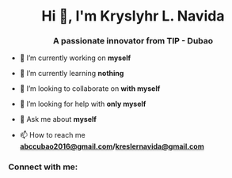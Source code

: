 <h1 align="center">Hi 👋, I'm Kryslyhr L. Navida</h1>
<h3 align="center">A passionate innovator from TIP - Dubao</h3>

- 🔭 I’m currently working on **myself**

- 🌱 I’m currently learning **nothing**

- 👯 I’m looking to collaborate on **with myself**

- 🤝 I’m looking for help with **only myself**

- 💬 Ask me about **myself**

- 📫 How to reach me **abccubao2016@gmail.com/kreslernavida@gmail.com**

<h3 align="left">Connect with me:</h3>
<p align="left">
</p>
